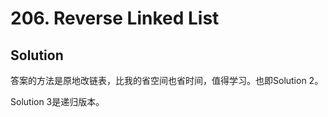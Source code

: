 # 206. Reverse Linked List

## Solution

答案的方法是原地改链表，比我的省空间也省时间，值得学习。也即Solution 2。

Solution 3是递归版本。